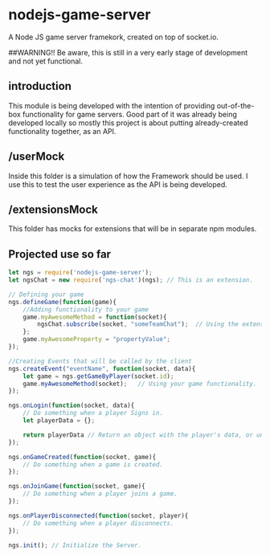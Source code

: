 # nodejs-game-server
A Node JS game server framekork, created on top of socket.io.

##WARNING!!
Be aware, this is still in a very early stage of development and not yet functional.

## introduction
This module is being developed with the intention of providing out-of-the-box functionality for game servers. Good part of it was already being developed locally so mostly this project is about putting already-created functionality together, as an API.

## /userMock
Inside this folder is a simulation of how the Framework should be used. I use this to test the user experience as the API is being developed.

## /extensionsMock
This folder has mocks for extensions that will be in separate npm modules.

## Projected use so far
```javascript
let ngs = require('nodejs-game-server');
let ngsChat = new require('ngs-chat')(ngs);	// This is an extension.

// Defining your game
ngs.defineGame(function(game){
	//Adding functionality to your game
	game.myAwesomeMethod = function(socket){
		ngsChat.subscribe(socket, "someTeamChat");	// Using the extension.
	};
	game.myAwesomeProperty = "propertyValue";
});

//Creating Events that will be called by the client
ngs.createEvent("eventName", function(socket, data){
	let game = ngs.getGameByPlayer(socket.id);
	game.myAwesomeMethod(socket);	// Using your game functionality.
});

ngs.onLogin(function(socket, data){
	// Do something when a player Signs in.
	let playerData = {};

	return playerData // Return an object with the player's data, or undefined if player doesn't exist.
});

ngs.onGameCreated(function(socket, game){
	// Do something when a game is created.
});

ngs.onJoinGame(function(socket, game){
	// Do something when a player joins a game.
});

ngs.onPlayerDisconnected(function(socket, player){
	// Do something when a player disconnects.
});

ngs.init(); // Initialize the Server.
```
